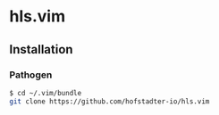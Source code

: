 
# hls.vim

## Installation

### Pathogen

```bash
$ cd ~/.vim/bundle
git clone https://github.com/hofstadter-io/hls.vim
```
